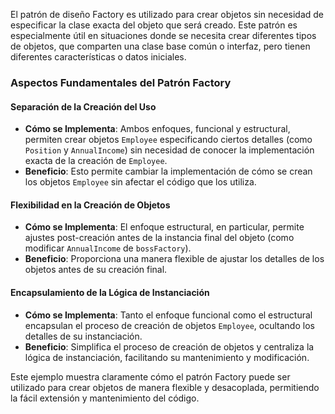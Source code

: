 El patrón de diseño Factory es utilizado para crear objetos sin necesidad de especificar la clase exacta del objeto que será creado. Este patrón es especialmente útil en situaciones donde se necesita crear diferentes tipos de objetos, que comparten una clase base común o interfaz, pero tienen diferentes características o datos iniciales.

### Aspectos Fundamentales del Patrón Factory

#### Separación de la Creación del Uso
- **Cómo se Implementa**: Ambos enfoques, funcional y estructural, permiten crear objetos `Employee` especificando ciertos detalles (como `Position` y `AnnualIncome`) sin necesidad de conocer la implementación exacta de la creación de `Employee`.
- **Beneficio**: Esto permite cambiar la implementación de cómo se crean los objetos `Employee` sin afectar el código que los utiliza.

#### Flexibilidad en la Creación de Objetos
- **Cómo se Implementa**: El enfoque estructural, en particular, permite ajustes post-creación antes de la instancia final del objeto (como modificar `AnnualIncome` de `bossFactory`).
- **Beneficio**: Proporciona una manera flexible de ajustar los detalles de los objetos antes de su creación final.

#### Encapsulamiento de la Lógica de Instanciación
- **Cómo se Implementa**: Tanto el enfoque funcional como el estructural encapsulan el proceso de creación de objetos `Employee`, ocultando los detalles de su instanciación.
- **Beneficio**: Simplifica el proceso de creación de objetos y centraliza la lógica de instanciación, facilitando su mantenimiento y modificación.

Este ejemplo muestra claramente cómo el patrón Factory puede ser utilizado para crear objetos de manera flexible y desacoplada, permitiendo la fácil extensión y mantenimiento del código.